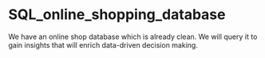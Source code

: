 # SQL_online_shopping_database
We have an online shop database which is already clean. We will query it to gain insights that will enrich data-driven decision making.
